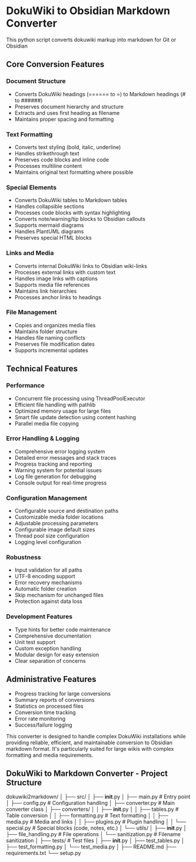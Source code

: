 # DokuWiki to Obsidian Markdown Converter
This python script converts dokuwiki markup into markdown for Git or Obsidian

## Core Conversion Features

### Document Structure
- Converts DokuWiki headings (====== to =) to Markdown headings (# to ######)
- Preserves document hierarchy and structure
- Extracts and uses first heading as filename
- Maintains proper spacing and formatting

### Text Formatting
- Converts text styling (bold, italic, underline)
- Handles strikethrough text
- Preserves code blocks and inline code
- Processes multiline content
- Maintains original text formatting where possible

### Special Elements
- Converts DokuWiki tables to Markdown tables
- Handles collapsible sections
- Processes code blocks with syntax highlighting
- Converts note/warning/tip blocks to Obsidian callouts
- Supports mermaid diagrams
- Handles PlantUML diagrams
- Preserves special HTML blocks

### Links and Media
- Converts internal DokuWiki links to Obsidian wiki-links
- Processes external links with custom text
- Handles image links with captions
- Supports media file references
- Maintains link hierarchies
- Processes anchor links to headings

### File Management
- Copies and organizes media files
- Maintains folder structure
- Handles file naming conflicts
- Preserves file modification dates
- Supports incremental updates

## Technical Features

### Performance
- Concurrent file processing using ThreadPoolExecutor
- Efficient file handling with pathlib
- Optimized memory usage for large files
- Smart file update detection using content hashing
- Parallel media file copying

### Error Handling & Logging
- Comprehensive error logging system
- Detailed error messages and stack traces
- Progress tracking and reporting
- Warning system for potential issues
- Log file generation for debugging
- Console output for real-time progress

### Configuration Management
- Configurable source and destination paths
- Customizable media folder locations
- Adjustable processing parameters
- Configurable image default sizes
- Thread pool size configuration
- Logging level configuration

### Robustness
- Input validation for all paths
- UTF-8 encoding support
- Error recovery mechanisms
- Automatic folder creation
- Skip mechanism for unchanged files
- Protection against data loss

### Development Features
- Type hints for better code maintenance
- Comprehensive documentation
- Unit test support
- Custom exception handling
- Modular design for easy extension
- Clear separation of concerns

## Administrative Features
- Progress tracking for large conversions
- Summary reports of conversions
- Statistics on processed files
- Conversion time tracking
- Error rate monitoring
- Success/failure logging

This converter is designed to handle complex DokuWiki installations while providing reliable, efficient, and maintainable conversion to Obsidian markdown format. It's particularly suited for large wikis with complex formatting and media requirements.

## DokuWiki to Markdown Converter - Project Structure
dokuwiki2markdown/
│
├── src/
│   ├── __init__.py
│   ├── main.py              # Entry point
│   ├── config.py            # Configuration handling
│   ├── converter.py         # Main converter class
│   ├── converters/
│   │   ├── __init__.py
│   │   ├── tables.py        # Table conversion
│   │   ├── formatting.py    # Text formatting
│   │   ├── media.py        # Media and links
│   │   ├── plugins.py      # Plugin handling
│   │   └── special.py      # Special blocks (code, notes, etc.)
│   └── utils/
│       ├── __init__.py
│       ├── file_handling.py # File operations
│       └── sanitization.py  # Filename sanitization
│
├── tests/                   # Test files
│   ├── __init__.py
│   ├── test_tables.py
│   ├── test_formatting.py
│   └── test_media.py
│
├── README.md
├── requirements.txt
└── setup.py